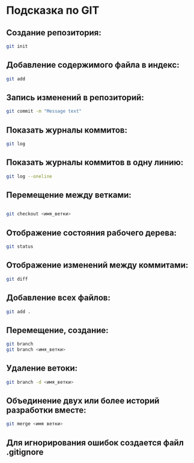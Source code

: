 # Подсказка по GIT

## Создание репозитория:
```sh
git init
```
## Добавление содержимого файла в индекс:
```sh
git add
```
## Запись изменений в репозиторий:
```sh
git commit -m "Message text"
```
## Показать журналы коммитов:
```sh
git log
```
## Показать журналы коммитов в одну линию:
```sh
git log --oneline
```
## Перемещение между ветками:
```sh

git checkout <имя_ветки>

```
## Отображение состояния рабочего дерева:
```sh
git status
```
## Отображение изменений между коммитами:
```sh
git diff
```
## Добавление всех файлов:
```sh
git add .
```
## Перемещение, создание:
```sh
git branch
git branch <имя_ветки>
```
## Удаление ветоки:
```sh
git branch -d <имя_ветки>
```
## Объединение двух или более историй разработки вместе:
```sh
git merge <имя ветки>
```
## Для игнорирования ошибок создается файл .gitignore